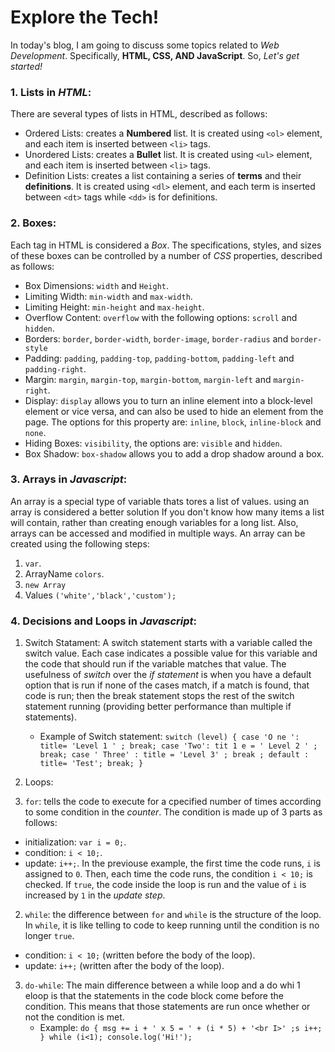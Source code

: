 # Explore the Tech!
In today's blog, I am going to discuss some topics related to _Web Development_. Specifically, **HTML, CSS, AND JavaScript**. So, _Let's get started!_


### 1. Lists in _HTML_:
There are several types of lists in HTML, described as follows:
* Ordered Lists: creates a **Numbered** list. It is created using `<ol>` element, and each item is inserted between `<li>` tags.
* Unordered Lists: creates a **Bullet** list. It is created using `<ul>` element, and each item is inserted between `<li>` tags.
* Definition Lists: creates a list containing a series of **terms** and their **definitions**. It is created using `<dl>` element, and each term is inserted between `<dt>` tags while `<dd>` is for definitions. 


### 2. Boxes:
Each tag in HTML is considered a _Box_. The specifications, styles, and sizes of these boxes can be controlled by a number of _CSS_ properties, described as follows:
* Box Dimensions: `width` and `Height`.
* Limiting Width: `min-width` and `max-width`.
* Limiting Height: `min-height` and `max-height`.
* Overflow Content: `overflow` with the following options: `scroll` and `hidden`.
* Borders: `border`, `border-width`, `border-image`, `border-radius` and `border-style`
* Padding: `padding`, `padding-top`, `padding-bottom`, `padding-left` and `padding-right`.
* Margin: `margin`, `margin-top`, `margin-bottom`, `margin-left` and `margin-right`.
* Display: `display` allows you to turn an inline element into a block-level element or vice versa, and can also be used to hide an element from the page. The options for this property are: `inline`, `block`, `inline-block` and `none`.
* Hiding Boxes: `visibility`, the options are: `visible` and `hidden`.
* Box Shadow: `box-shadow` allows you to add a drop shadow around a box. 


### 3. Arrays in _Javascript_:
An array is a special type of variable thats tores a list of values. using an array is considered a better solution If you don't know how many items a list will contain, rather
than creating enough variables for a long list. Also, arrays can be accessed and modified in multiple ways.
An array can be created using the following steps:
1. `var`.
2. ArrayName `colors`.
3. `new Array`
4. Values `('white','black','custom');`

### 4. Decisions and Loops in _Javascript_:
1. Switch Statament:
A switch statement starts with a variable called the switch value. Each case indicates a possible value for this variable and the code that should run if the variable matches that value. The usefulness of _switch_ over the _if statement_ is when you have a default option that is run if none of the cases match, if a match is found, that code is run; then the break statement stops the rest of the switch statement running (providing better performance than multiple if statements).
    - Example of Switch statement:
`switch (level) {
case 'O ne ':
title= 'Level 1 ' ;
break;
case 'Two':
tit 1 e = ' Level 2 ' ;
break;
case ' Three' :
title = 'Level 3' ;
break ;
default :
title= 'Test';
break;
}`

2. Loops:
  1. `for`: tells the code to execute for a cpecified number of times according to some condition in the _counter_. The condition is made up of 3 parts as follows:
  
   + initialization: `var i = 0;`.
   + condition: `i < 10;`.
   + update: `i++;`.
  In the previouse example, the first time the code runs, `i` is assigned to `0`. Then, each time the code runs, the condition `i < 10;` is checked. If `true`, the code inside the loop is run and the value of `i` is increased by `1` in the _update step_.
  
  2. `while`: the difference between `for` and `while` is the structure of the loop. In `while`, it is like telling to code to keep running until the condition is no longer `true`.
  
   + condition: `i < 10;` (written before the body of the loop).
   + update: `i++;` (written after the body of the loop).
   
  3. `do-while`: The main difference between a while loop and a do whi 1 eloop is that the statements in the code block come before the condition. This means that those statements are run once whether or not the condition is met.
      - Example:
  `do {
    msg += i + ' x 5 = ' + (i * 5) + '<br I>' ;s
    i++;
    } while (i<1);
    console.log('Hi!');
    `
